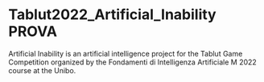 # Tablut2022_Artificial_Inability PROVA

Artificial Inability is an artificial intelligence project for the Tablut Game Competition organized by the Fondamenti di Intelligenza Artificiale M 2022 course at the Unibo.

